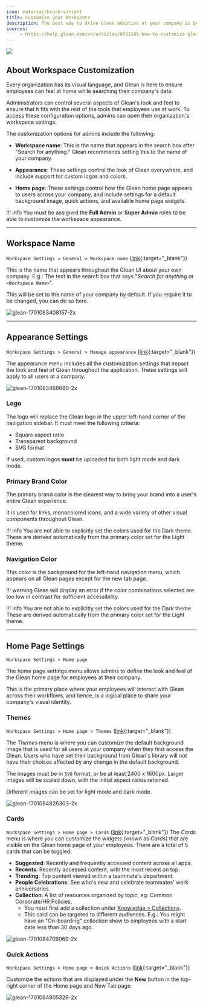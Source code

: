 ```yaml
---
icon: material/brush-variant
title: Customize your Workspace
description: The best way to drive Glean adoption at your company is by deploying the browser extension and apps to their corporate devices.
sources:
     - https://help.glean.com/en/articles/6551185-how-to-customize-glean-for-your-organization#h_2e90de86f9
---
```

![](assets/customize-workspace.en.20231208144202187.webp)
## About Workspace Customization
Every organization has its visual language, and Glean is here to ensure employees can feel at home while searching their company's data.

Administrators can control several aspects of Glean's look and feel to ensure that it fits with the rest of the tools that employees use at work. To access these configuration options, admins can open their organization's workspace settings.

The customization options for admins include the following:

* **Workspace name**: This is the name that appears in the search box after "Search for anything." Glean recommends setting this to the name of your company. 

* **Appearance**: These settings control the look of Glean everywhere, and include support for custom logos and colors.

* **Home page**: These settings control how the Glean home page appears to users across your company, and include settings for a default background image, quick actions, and available home page widgets.

!!! info
    You must be assigned the **Full Admin** or **Super Admin** roles to be able to customize the workspace appearance.

---

## Workspace Name
`Workspace Settings > General > Workspace name` ([link](https://app.glean.com/admin/general){:target="_blank"})

This is the name that appears throughout the Glean UI about your own company. E.g.: The text in the search box that says "*Search for anything at `<Workspace Name>`*".

This will be set to the name of your company by default. If you require it to be changed, you can do so here.

![glean-1701083408157-2x](assets/customize-workspace.en.20231208144202201.webp)

---

## Appearance Settings
`Workspace Settings > General > Manage appearance` ([link](https://app.glean.com/admin/general){:target="_blank"})

The appearance menu includes all the customization settings that impact the look and feel of Glean throughout the application. These settings will apply to all users at a company.

![glean-1701083468680-2x](assets/customize-workspace.en.20231208144202228.webp)


### Logo
The logo will replace the Glean logo in the upper left-hand corner of the navigation sidebar. It must meet the following criteria:

* Square aspect ratio
* Transparent background
* SVG format

If used, custom logos **must** be uploaded for both light mode and dark mode.

### Primary Brand Color
The primary brand color is the clearest way to bring your brand into a user's entire Glean experience.

It is used for links, monocolored icons, and a wide variety of other visual components throughout Glean.

!!! info
    You are not able to explicitly set the colors used for the Dark theme. These are derived automatically from the primary color set for the Light theme.

### Navigation Color
This color is the background for the left-hand navigation menu, which appears on all Glean pages except for the new tab page. 

!!! warning
    Glean will display an error if the color combinations selected are too low in contrast for sufficient accessibility.

!!! info
    You are not able to explicitly set the colors used for the Dark theme. These are derived automatically from the primary color set for the Light theme.

---

## Home Page Settings
`Workspace Settings > Home page`

The home page settings menu allows admins to define the look and feel of the Glean home page for employees at their company.

This is the primary place where your employees will interact with Glean across their workflows, and hence, is a logical place to share your company's visual identity.

### Themes
`Workspace Settings > Home page > Themes` ([link](https://app.glean.com/admin/preview/themes){:target="_blank"})

The *Themes* menu is where you can customize the default background image that is used for all users at your company when they first access the Glean. Users who have set their background from Glean's library will not have their choices affected by any change in the default background.

The images must be in `SVG` format, or be at least 2400 x 1600px. Larger images will be scaled down, with the initial aspect ratios retained. 

Different images can be set for light mode and dark mode.

![glean-1701084826303-2x](assets/customize-workspace.en.20231208144202253.webp)

### Cards
`Workspace Settings > Home page > Cards` ([link](https://app.glean.com/admin/preview/cards){:target="_blank"})
The *Cards* menu is where you can customize the widgets (known as *Cards*) that are visible on the Glean home page of your employees. There are a total of 5 cards that can be toggled:

* **Suggested**: Recently and frequently accessed content across all apps.
* **Recents**: Recently accessed content, with the most recent on top.
* **Trending**: Top content viewed within a teammate's department.
* **People Celebrations**: See who's new and celebrate teammates' work anniversaries.
* **Collection**: A list of resources organized by topic, eg: Common Corporate/HR Policies.
    * You must first add a collection under [Knowledge > Collections](https://app.glean.com/knowledge/collections).
    * This card can be targeted to different audiences. E.g.: You might have an "On-boarding" collection show to employees with a start date less than 30 days ago.

![glean-1701084709069-2x](assets/customize-workspace.en.20231208144202281.webp)

### Quick Actions
`Workspace Settings > Home page > Quick Actions` ([link](https://app.glean.com/admin/preview/quickActions){:target="_blank"})

Customize the actions that are displayed under the **New** button in the top-right corner of the Home page and New Tab page.

![glean-1701084805329-2x](assets/customize-workspace.en.20231208144202310.webp)
